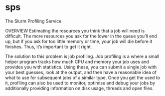# sps
The Slurm Profiling Service

OVERVIEW
Estimating the resources you think that a job will need is difficult. The more resources you ask for the lower in the queue you’ll end up, but if you ask for too little memory or time, your job will die before it finishes. Thus, it’s important to get it right.

The solution to this problem is job profiling. Job profiling is a where a small helper program tracks how much CPU and memory your job uses and provides you with statistics. Using these, you can submit a single job with your best guesses, look at the output, and then have a reasonable idea of what to use for subsequent jobs of a similar type. Once you get the used to it, profiling can also be used to monitor, optimise and debug your jobs by additionally providing information on disk usage, threads and open files.
